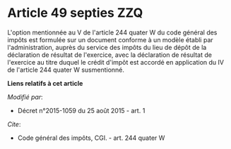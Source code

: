 # Article 49 septies ZZQ

L'option mentionnée au V de l'article 244 quater W du code général des impôts est formulée sur un document conforme à un
modèle établi par l'administration, auprès du service des impôts du lieu de dépôt de la déclaration de résultat de
l'exercice, avec la déclaration de résultat de l'exercice au titre duquel le crédit d'impôt est accordé en application du IV
de l'article 244 quater W susmentionné.

**Liens relatifs à cet article**

_Modifié par_:

  - Décret n°2015-1059 du 25 août 2015 - art. 1

_Cite_:

  - Code général des impôts, CGI. - art. 244 quater W
